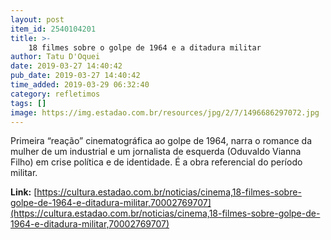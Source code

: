 ```yaml
---
layout: post
item_id: 2540104201
title: >-
    18 filmes sobre o golpe de 1964 e a ditadura militar
author: Tatu D'Oquei
date: 2019-03-27 14:40:42
pub_date: 2019-03-27 14:40:42
time_added: 2019-03-29 06:32:40
category: refletimos
tags: []
image: https://img.estadao.com.br/resources/jpg/2/7/1496686297072.jpg
---
```


Primeira “reação” cinematográfica ao golpe de 1964, narra o romance da mulher de um industrial e um jornalista de esquerda (Oduvaldo Vianna Filho) em crise política e de identidade. É a obra referencial do período militar.

**Link:** [https://cultura.estadao.com.br/noticias/cinema,18-filmes-sobre-golpe-de-1964-e-ditadura-militar,70002769707](https://cultura.estadao.com.br/noticias/cinema,18-filmes-sobre-golpe-de-1964-e-ditadura-militar,70002769707)

